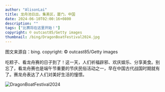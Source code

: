 ```yaml
---
author: "AlisonLai"
title: 龙舟池日出，集美区，厦门，中国
date: 2024-06-10T02:00:16+0800
description: ""
tags: ["比赛将在这里开始！"]
copyright: © outcast85/Getty images
thumbnail: /bing/DragonBoatFestival2024.jpg
---
```

图文来源自：bing.  copyright: © outcast85/Getty images

吃粽子、看龙舟赛的日子到了！这一天，人们祈福辟邪、欢庆娱乐、分享美食。别忘了，看龙舟赛也是端午节重要的节庆民俗活动之一，早在中国古代战国时期就有了。赛龙舟表达了人们对美好生活的憧憬。

![DragonBoatFestival2024](/bing/DragonBoatFestival2024.jpg)